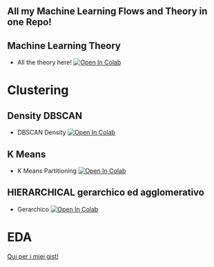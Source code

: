 ## All my Machine Learning Flows and Theory in one Repo!

## Machine Learning Theory
- All the theory here! [![Open In Colab](https://colab.research.google.com/assets/colab-badge.svg)](https://colab.research.google.com/github/karanxhagiulia/Machine_Learning/blob/main/Machine_Learning_Teoria.ipynb)


# Clustering 

## Density DBSCAN
- DBSCAN Density [![Open In Colab](https://colab.research.google.com/assets/colab-badge.svg)](https://colab.research.google.com/github/karanxhagiulia/Machine_Learning/blob/main/Clustering/Clustering_DBSCAN_Density.ipynb)

## K Means
- K Means Partitioning [![Open In Colab](https://colab.research.google.com/assets/colab-badge.svg)](https://colab.research.google.com/github/karanxhagiulia/Machine_Learning/blob/main/K_Means_Partitioning.ipynb)

## HIERARCHICAL gerarchico ed agglomerativo
- Gerarchico [![Open In Colab](https://colab.research.google.com/assets/colab-badge.svg)](https://colab.research.google.com/github.com/karanxhagiulia/Machine_Learning/blob/main/Clustering/clustering_HIERARCHICAL_Gerarchico.ipynb)

# EDA
[Qui per i miei gist!](https://gist.github.com/karanxhagiulia/4467b485bcab65d7983dd7eb2bcfdd1b)

